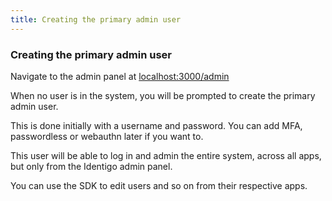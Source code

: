 ```yaml
---
title: Creating the primary admin user
---
```

### Creating the primary admin user

Navigate to the admin panel at <a href="http://localhost:3000/admin">localhost:3000/admin</a>

When no user is in the system, you will be prompted to create the primary admin user.

This is done initially with a username and password. You can add MFA, passwordless or webauthn later if you want to.

This user will be able to log in and admin the entire system, across all apps, but only from the Identigo admin panel.

You can use the SDK to edit users and so on from their respective apps.